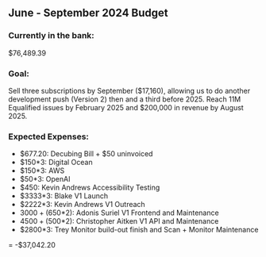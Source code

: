 ## June - September 2024 Budget

### Currently in the bank:
$76,489.39

### Goal:
Sell three subscriptions by September ($17,160), allowing us to do another development push (Version 2) then and a third before 2025. Reach 11M Equalified issues by February 2025 and $200,000 in revenue by August 2025.

### Expected Expenses:
- $677.20: Decubing Bill + $50 uninvoiced
- $150*3: Digital Ocean
- $150*3: AWS
- $50*3: OpenAI
- $450: Kevin Andrews Accessibility Testing 
- $3333*3: Blake V1 Launch
- $2222*3: Kevin Andrews V1 Outreach
- $3000+($650*2): Adonis Suriel V1 Frontend and Maintenance
- $4500+($500*2): Christopher Aitken V1 API and Maintenance
- $2800*3: Trey Monitor build-out finish and Scan + Monitor Maintenance

= -$37,042.20
